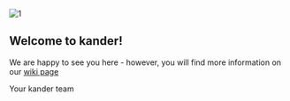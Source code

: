 ![1](https://user-images.githubusercontent.com/55824459/69340700-5925c100-0c68-11ea-8d8f-6624baf15645.PNG)

## Welcome to kander!
We are happy to see you here - however, you will find more information on our [wiki page](https://github.com/DigiBP/DigiBP-KANDER/edit/master/README.md)

Your kander team
